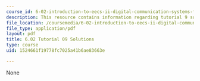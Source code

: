 ```yaml
---
course_id: 6-02-introduction-to-eecs-ii-digital-communication-systems-fall-2012
description: This resource contains information regarding tutorial 9 solutions.
file_location: /coursemedia/6-02-introduction-to-eecs-ii-digital-communication-systems-fall-2012/1524661f19778fc7025a41b6ae83663e_MIT6_02F12_tutor09_sol.pdf
file_type: application/pdf
layout: pdf
title: 6.02 Tutorial 09 Solutions
type: course
uid: 1524661f19778fc7025a41b6ae83663e

---
```

None